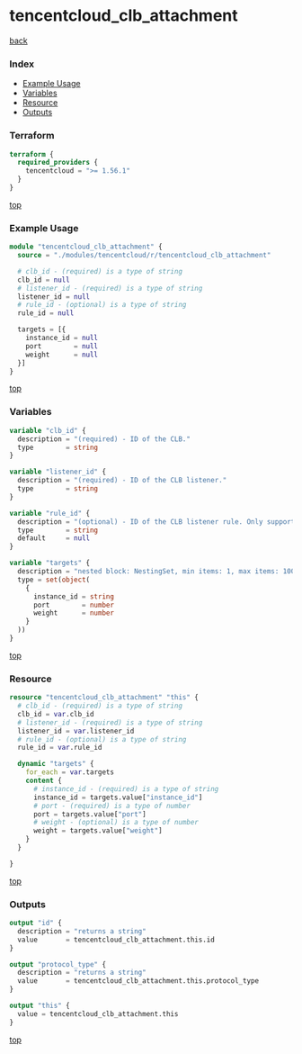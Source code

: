 # tencentcloud_clb_attachment

[back](../tencentcloud.md)

### Index

- [Example Usage](#example-usage)
- [Variables](#variables)
- [Resource](#resource)
- [Outputs](#outputs)

### Terraform

```terraform
terraform {
  required_providers {
    tencentcloud = ">= 1.56.1"
  }
}
```

[top](#index)

### Example Usage

```terraform
module "tencentcloud_clb_attachment" {
  source = "./modules/tencentcloud/r/tencentcloud_clb_attachment"

  # clb_id - (required) is a type of string
  clb_id = null
  # listener_id - (required) is a type of string
  listener_id = null
  # rule_id - (optional) is a type of string
  rule_id = null

  targets = [{
    instance_id = null
    port        = null
    weight      = null
  }]
}
```

[top](#index)

### Variables

```terraform
variable "clb_id" {
  description = "(required) - ID of the CLB."
  type        = string
}

variable "listener_id" {
  description = "(required) - ID of the CLB listener."
  type        = string
}

variable "rule_id" {
  description = "(optional) - ID of the CLB listener rule. Only supports listeners of `HTTPS` and `HTTP` protocol."
  type        = string
  default     = null
}

variable "targets" {
  description = "nested block: NestingSet, min items: 1, max items: 100"
  type = set(object(
    {
      instance_id = string
      port        = number
      weight      = number
    }
  ))
}
```

[top](#index)

### Resource

```terraform
resource "tencentcloud_clb_attachment" "this" {
  # clb_id - (required) is a type of string
  clb_id = var.clb_id
  # listener_id - (required) is a type of string
  listener_id = var.listener_id
  # rule_id - (optional) is a type of string
  rule_id = var.rule_id

  dynamic "targets" {
    for_each = var.targets
    content {
      # instance_id - (required) is a type of string
      instance_id = targets.value["instance_id"]
      # port - (required) is a type of number
      port = targets.value["port"]
      # weight - (optional) is a type of number
      weight = targets.value["weight"]
    }
  }

}
```

[top](#index)

### Outputs

```terraform
output "id" {
  description = "returns a string"
  value       = tencentcloud_clb_attachment.this.id
}

output "protocol_type" {
  description = "returns a string"
  value       = tencentcloud_clb_attachment.this.protocol_type
}

output "this" {
  value = tencentcloud_clb_attachment.this
}
```

[top](#index)